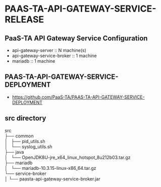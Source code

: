 # PAAS-TA-API-GATEWAY-SERVICE-RELEASE


## PaaS-TA API Gateway Service Configuration
- api-gateway-server :: N machine(s)
- api-gateway-service-broker :: 1 machine
- mariadb :: 1 machine

## PAAS-TA-API-GATEWAY-SERVICE-DEPLOYMENT 
- https://github.com/PaaS-TA/PAAS-TA-API-GATEWAY-SERVICE-DEPLOYMENT

## src directory
src  
    ├── common  
    │   ├── pid_utils.sh  
    │   └── syslog_utils.sh  
    ├── java  
    │   └── OpenJDK8U-jre_x64_linux_hotspot_8u212b03.tar.gz  
    ├── mariadb  
    │   └── mariadb-10.3.15-linux-x86_64.tar.gz  
    └── service-broker  
    │   └── paasta-api-gateway-service-broker.jar  
    
